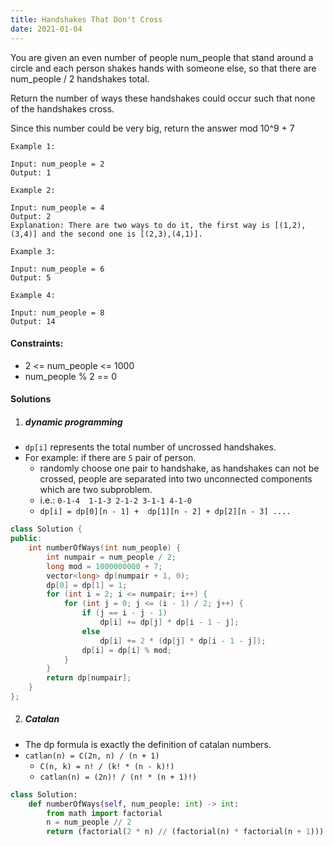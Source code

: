 ```yaml
---
title: Handshakes That Don't Cross
date: 2021-01-04
---
```

You are given an even number of people num_people that stand around a circle and each person shakes hands with someone else, so that there are num_people / 2 handshakes total.

Return the number of ways these handshakes could occur such that none of the handshakes cross.

Since this number could be very big, return the answer mod 10^9 + 7



```
Example 1:

Input: num_people = 2
Output: 1

Example 2:

Input: num_people = 4
Output: 2
Explanation: There are two ways to do it, the first way is [(1,2),(3,4)] and the second one is [(2,3),(4,1)].

Example 3:

Input: num_people = 6
Output: 5

Example 4:

Input: num_people = 8
Output: 14
```



#### Constraints:

-    2 <= num_people <= 1000
-    num_people % 2 == 0


#### Solutions

1. ##### dynamic programming

- `dp[i]` represents the total number of uncrossed handshakes.
- For example: if there are `5` pair of person.
    - randomly choose one pair to handshake, as handshakes can not be crossed, people are separated into two unconnected components which are two subproblem.
    - i.e.: `0-1-4  1-1-3 2-1-2 3-1-1 4-1-0`
    - `dp[i] = dp[0][n - 1] +  dp[1][n - 2] + dp[2][n - 3] ....`

```cpp
class Solution {
public:
    int numberOfWays(int num_people) {
        int numpair = num_people / 2;
        long mod = 1000000000 + 7;
        vector<long> dp(numpair + 1, 0);
        dp[0] = dp[1] = 1;
        for (int i = 2; i <= numpair; i++) {
            for (int j = 0; j <= (i - 1) / 2; j++) {
                if (j == i - j - 1)
                    dp[i] += dp[j] * dp[i - 1 - j];
                else
                    dp[i] += 2 * (dp[j] * dp[i - 1 - j]);
                dp[i] = dp[i] % mod;
            }
        }
        return dp[numpair];
    }
};
```

2. ##### Catalan

- The dp formula is exactly the definition of catalan numbers.
- `catlan(n) = C(2n, n) / (n + 1)`
    - `C(n, k) = n! / (k! * (n - k)!)`
    - `catlan(n) = (2n)! / (n! * (n + 1)!)`

```python
class Solution:
    def numberOfWays(self, num_people: int) -> int:
        from math import factorial
        n = num_people // 2
        return (factorial(2 * n) // (factorial(n) * factorial(n + 1))) % (1000000000 + 7)
```